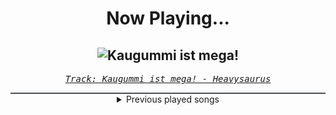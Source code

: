 <div align="center"> 
<h1>Now Playing...</h1>

![Kaugummi ist mega!](https://i.scdn.co/image/ab67616d00001e02d9027d9709f396651f70ef8b)
--
_<samp><a href="https://open.spotify.com/track/5vUEVVoVhN1sP60GBvlOEr">Track: Kaugummi ist mega! - Heavysaurus</a></samp>_

<div style="border: 1px #4B5054 solid"></div>
<details>
  <summary>
    Previous played songs
  </summary>
  <table>
    <thead>
      <tr>
        <th>
          Artist
        </th>
        <th>
          Song
        </th>
        <th>
          Link
        </th>
      </tr>
    </thead>
    <tbody>
      <tr><td>Heavysaurus</td><td>Kaugummi ist mega!</td><td><a href="https://open.spotify.com/track/5vUEVVoVhN1sP60GBvlOEr">https://open.spotify.com/track/5vUEVVoVhN1sP60GBvlOEr</a></td></tr><tr><td>Shiro SAGISU</td><td>"Cometh the hour" Pt. A_Opus1</td><td><a href="https://open.spotify.com/track/57NqUiUOWob9xchfsTyHm0">https://open.spotify.com/track/57NqUiUOWob9xchfsTyHm0</a></td></tr><tr><td>Secession Studios</td><td>Vindication</td><td><a href="https://open.spotify.com/track/6uzDtjmZs0LKAf9ERXgh2o">https://open.spotify.com/track/6uzDtjmZs0LKAf9ERXgh2o</a></td></tr><tr><td>Secession Studios</td><td>Darkness of Light</td><td><a href="https://open.spotify.com/track/0jSqNTbccOx2xvOWLa0YKm">https://open.spotify.com/track/0jSqNTbccOx2xvOWLa0YKm</a></td></tr><tr><td>Jo Blankenburg</td><td>Lords of Arkhmar</td><td><a href="https://open.spotify.com/track/1zMzZriPUCfAzs5xzauIwW">https://open.spotify.com/track/1zMzZriPUCfAzs5xzauIwW</a></td></tr><tr><td>Elephant Music</td><td>Eradication</td><td><a href="https://open.spotify.com/track/3tjPXdWIyxA9F4QQUKmlX8">https://open.spotify.com/track/3tjPXdWIyxA9F4QQUKmlX8</a></td></tr><tr><td>Epikus</td><td>Immovable Object</td><td><a href="https://open.spotify.com/track/6qgMXgSkrlwQ72FoEYUPZd">https://open.spotify.com/track/6qgMXgSkrlwQ72FoEYUPZd</a></td></tr><tr><td>Epikus</td><td>How the Mighty Have Fallen</td><td><a href="https://open.spotify.com/track/1VJVZ1aUzlrNia2bAGA8UQ">https://open.spotify.com/track/1VJVZ1aUzlrNia2bAGA8UQ</a></td></tr><tr><td>Colossal Trailer Music</td><td>Sentenced to Death</td><td><a href="https://open.spotify.com/track/2Sf5CIFAkParezgmDvmqP3">https://open.spotify.com/track/2Sf5CIFAkParezgmDvmqP3</a></td></tr><tr><td>Tom Player</td><td>Takedown</td><td><a href="https://open.spotify.com/track/1ds491XMimCkGknZArOHnJ">https://open.spotify.com/track/1ds491XMimCkGknZArOHnJ</a></td></tr><tr><td>Tom Player</td><td>AXIS</td><td><a href="https://open.spotify.com/track/6KeOEwkUlvBN2mF5Hv10wa">https://open.spotify.com/track/6KeOEwkUlvBN2mF5Hv10wa</a></td></tr><tr><td>City of the Fallen</td><td>Light From Darkness</td><td><a href="https://open.spotify.com/track/7yn0Hp7mHjbHkBLdGQU287">https://open.spotify.com/track/7yn0Hp7mHjbHkBLdGQU287</a></td></tr><tr><td>Thomas Bergersen</td><td>Nemesis</td><td><a href="https://open.spotify.com/track/7Aitbw7TqkE1qAKANwJXug">https://open.spotify.com/track/7Aitbw7TqkE1qAKANwJXug</a></td></tr><tr><td>Zack Hemsey</td><td>See What I've Become</td><td><a href="https://open.spotify.com/track/0uxK3GiLjigKgceER5mdKl">https://open.spotify.com/track/0uxK3GiLjigKgceER5mdKl</a></td></tr><tr><td>Red</td><td>Cold World</td><td><a href="https://open.spotify.com/track/1afLwyqQ2YOWCIycijrBOu">https://open.spotify.com/track/1afLwyqQ2YOWCIycijrBOu</a></td></tr><tr><td>Orbit Culture</td><td>Descent</td><td><a href="https://open.spotify.com/track/46IwawpHVB7462bMZ10Wzf">https://open.spotify.com/track/46IwawpHVB7462bMZ10Wzf</a></td></tr><tr><td>Resolve</td><td>Older Days</td><td><a href="https://open.spotify.com/track/3DjsiMycLUIbFsSz7hKndD">https://open.spotify.com/track/3DjsiMycLUIbFsSz7hKndD</a></td></tr><tr><td>Red</td><td>Cold World</td><td><a href="https://open.spotify.com/track/1afLwyqQ2YOWCIycijrBOu">https://open.spotify.com/track/1afLwyqQ2YOWCIycijrBOu</a></td></tr><tr><td>Orbit Culture</td><td>Descent</td><td><a href="https://open.spotify.com/track/46IwawpHVB7462bMZ10Wzf">https://open.spotify.com/track/46IwawpHVB7462bMZ10Wzf</a></td></tr><tr><td>Resolve</td><td>Older Days</td><td><a href="https://open.spotify.com/track/3DjsiMycLUIbFsSz7hKndD">https://open.spotify.com/track/3DjsiMycLUIbFsSz7hKndD</a></td></tr>
    </tbody>
  </table>
</details>

</div>
